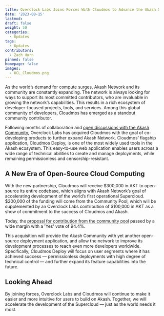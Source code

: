 ```yaml
---
title: Overclock Labs Joins Forces With Cloudmos to Advance the Akash Supercloud
date: '2023-08-15'
lastmod: 
draft: false
weight: 50
categories:
  - Updates
tags:
  - Updates
contributors:
  - Zach Horn
pinned: false
homepage: false
images:
  - OCL_Cloudmos.png
---
```

As the world’s demand for compute surges, Akash Network and its community are constantly expanding. The network is always looking for ways to support its most committed contributors, who are invaluable in growing the network’s capabilities. This results in a rich ecosystem of developer-focused projects, tools, and services. Among this global community of developers, Cloudmos has emerged as a standout community contributor.

Following months of collaboration and [open discussions with the Akash Community](https://github.com/orgs/akash-network/discussions/286), Overclock Labs has acquired Cloudmos with the goal of co-developing products to further expand Akash Network. Cloudmos’ flagship application, Cloudmos Deploy, is one of the most widely used tools in the Akash ecosystem. This easy-to-use web application enables users across a wide range of technical abilities to create and manage deployments, while remaining permissionless and censorship-resistant.

## A New Era of Open-Source Cloud Computing
With the new partnership, Cloudmos will receive $300,000 in AKT to open-source its entire codebase, which aligns with Akash Network’s goal of accelerating development of the world’s first operational Supercloud. $200,000 of the funding will come from the Community Pool, which will be supplemented by an Overclock Labs contribution of $100,000 in AKT as a show of commitment to the success of Cloudmos and Akash.

Today, the [proposal for contribution from the community pool](https://www.mintscan.io/akash/proposals/216) passed by a wide margin with a 'Yes' vote of 94.4%.

This acquisition will provide the Akash Community with yet another open-source deployment application, and allow the network to improve its development processes to reach even more developers worldwide. Specifically, Cloudmos Deploy will focus on user segments where it has achieved success — permissionless deployments with high degree of technical control — and further expand its feature capabilities into the future.

## Looking Ahead
By joining forces, Overclock Labs and Cloudmos will continue to make it easier and more intuitive for users to build on Akash. Together, we will accelerate the development of the Supercloud — just as the world needs it most.